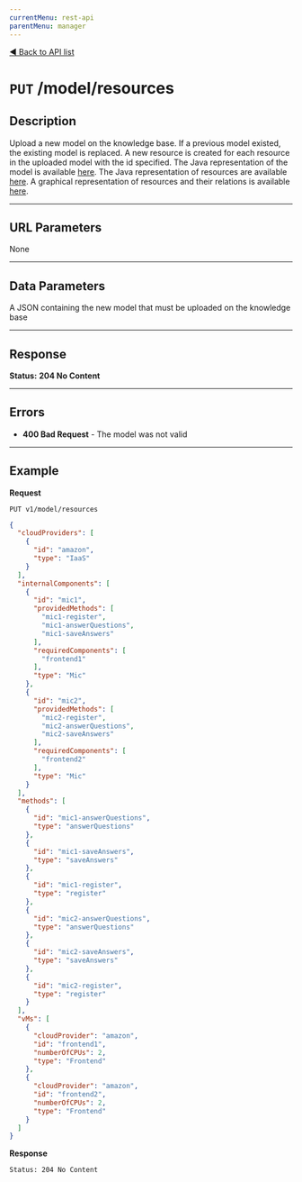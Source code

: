```yaml
---
currentMenu: rest-api
parentMenu: manager
---
```


[&#9664; Back to API list](.)


# `PUT` /model/resources

## Description
Upload a new model on the knowledge base. If a previous model existed, the existing model is replaced. 
A new resource is created for each resource in the uploaded model with the id specified.
The Java representation of the model is available [here](https://github.com/deib-polimi/modaclouds-monitoring-manager/blob/master/src/main/java/it/polimi/modaclouds/monitoring/monitoring_manager/server/Model.java).
The Java representation of resources are available [here](https://github.com/deib-polimi/modaclouds-qos-models/tree/master/src/main/java/it/polimi/modaclouds/qos_models/monitoring_ontology).
A graphical representation of resources and their relations is available [here](https://github.com/deib-polimi/modaclouds-qos-models/blob/master/doc/user-manual.md#the-monitoring-ontology).

***

## URL Parameters

None

***

## Data Parameters

A JSON containing the new model that must be uploaded on the knowledge base

***

## Response

**Status:** **204 No Content**


***

## Errors

* **400 Bad Request** - The model was not valid

***

## Example
**Request**

	PUT v1/model/resources
	
``` json
{
  "cloudProviders": [
    {
      "id": "amazon", 
      "type": "IaaS"
    }
  ], 
  "internalComponents": [
    {
      "id": "mic1", 
      "providedMethods": [
        "mic1-register", 
        "mic1-answerQuestions", 
        "mic1-saveAnswers"
      ], 
      "requiredComponents": [
        "frontend1"
      ], 
      "type": "Mic"
    },
    {
      "id": "mic2", 
      "providedMethods": [
        "mic2-register", 
        "mic2-answerQuestions", 
        "mic2-saveAnswers"
      ], 
      "requiredComponents": [
        "frontend2"
      ], 
      "type": "Mic"
    }
  ], 
  "methods": [
    {
      "id": "mic1-answerQuestions", 
      "type": "answerQuestions"
    }, 
    {
      "id": "mic1-saveAnswers", 
      "type": "saveAnswers"
    }, 
    {
      "id": "mic1-register", 
      "type": "register"
    },
    {
      "id": "mic2-answerQuestions", 
      "type": "answerQuestions"
    }, 
    {
      "id": "mic2-saveAnswers", 
      "type": "saveAnswers"
    }, 
    {
      "id": "mic2-register", 
      "type": "register"
    }
  ], 
  "vMs": [
    {
      "cloudProvider": "amazon", 
      "id": "frontend1", 
      "numberOfCPUs": 2, 
      "type": "Frontend"
    },
    {
      "cloudProvider": "amazon", 
      "id": "frontend2", 
      "numberOfCPUs": 2, 
      "type": "Frontend"
    }
  ]
}
```

**Response**

	Status: 204 No Content

